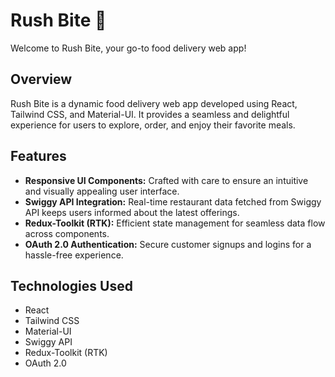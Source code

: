 # Rush Bite 🚀

Welcome to Rush Bite, your go-to food delivery web app!

## Overview

Rush Bite is a dynamic food delivery web app developed using React, Tailwind CSS, and Material-UI. It provides a seamless and delightful experience for users to explore, order, and enjoy their favorite meals.

## Features

- **Responsive UI Components:** Crafted with care to ensure an intuitive and visually appealing user interface.
- **Swiggy API Integration:** Real-time restaurant data fetched from Swiggy API keeps users informed about the latest offerings.
- **Redux-Toolkit (RTK):** Efficient state management for seamless data flow across components.
- **OAuth 2.0 Authentication:** Secure customer signups and logins for a hassle-free experience.

## Technologies Used

- React
- Tailwind CSS
- Material-UI
- Swiggy API
- Redux-Toolkit (RTK)
- OAuth 2.0

